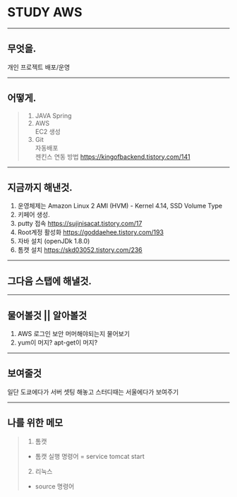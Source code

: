 STUDY AWS
====
----

## 무엇을.
개인 프로젝트 배포/운영

---
## 어떻게.
> 1. JAVA Spring
> 2. AWS   
>   EC2 생성
> 3. Git   
    자동배포   
    젠킨스 연동 방법 https://kingofbackend.tistory.com/141

---
## 지금까지 해낸것.
1. 운영체제는 Amazon Linux 2 AMI (HVM) - Kernel 4.14, SSD Volume Type
2. 키페어 생성.
3. putty 접속 https://sujinisacat.tistory.com/17
4. Root계정 활성화 https://goddaehee.tistory.com/193
5. 자바 설치 (openJDk 1.8.0)
6. 톰캣 설치 https://skd03052.tistory.com/236


---
## 그다음 스탭에 해낼것.






---

## 물어볼것 || 알아볼것 
1. AWS 로그인 보안 머머해야되는지 물어보기
2. yum이 머지? apt-get이 머지?

---

## 보여줄것
일단 도쿄에다가 서버 셋팅 해놓고 스터디때는 서울에다가 보여주기

---
## 나를 위한 메모   

> 1.  톰캣
> * 톰캣 실행 명령어 = service tomcat start    
> 2. 리눅스
> * source 명령어 








